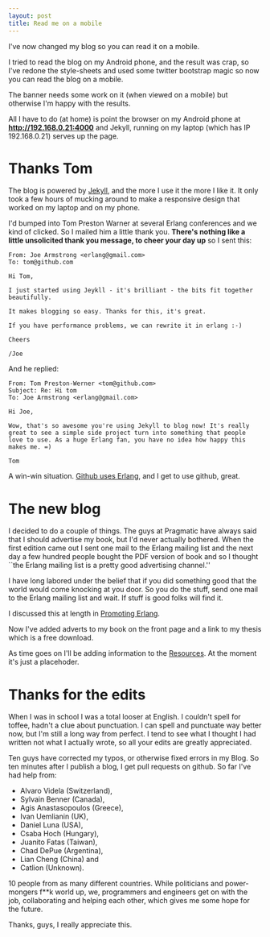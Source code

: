 ```yaml
---
layout: post
title: Read me on a mobile
---
```


I've now changed my blog so you can read it on a mobile.

I tried to read the blog on my Android phone, and the result was crap,
so I've redone the style-sheets and used some twitter bootstrap magic
so now you can read the blog on a mobile.

The banner needs some work on it (when viewed on a mobile) but
otherwise I'm happy with the results.

All I have to do (at home) is point the browser on my Android phone at
<b>http://192.168.0.21:4000</b> and Jekyll, running on my
laptop (which has IP 192.168.0.21) serves up the page.

Thanks Tom
=========

The blog is powered by
[Jekyll](https://github.com/mojombo/jekyll),
and the more I use it the more I like
it. It only took a few hours of mucking around to make a responsive
design that worked on my laptop and on my phone.

I'd bumped into Tom Preston Warner at several Erlang conferences and
we kind of clicked. So I mailed him a little thank you. __There's
nothing like a little unsolicited thank you message, to cheer your day
up__ so I sent this:
 
    From: Joe Armstrong <erlang@gmail.com>
    To: tom@github.com

    Hi Tom,

    I just started using Jeykll - it's brilliant - the bits fit together
    beautifully.

    It makes blogging so easy. Thanks for this, it's great.

    If you have performance problems, we can rewrite it in erlang :-)

    Cheers

    /Joe
  
And he replied:

    From: Tom Preston-Werner <tom@github.com>
    Subject: Re: Hi tom
    To: Joe Armstrong <erlang@gmail.com>

    Hi Joe,

    Wow, that's so awesome you're using Jekyll to blog now! It's really
    great to see a simple side project turn into something that people
    love to use. As a huge Erlang fan, you have no idea how happy this
    makes me. =)

    Tom

A win-win situation. [Github uses Erlang](http://www.infoq.com/interviews/erlang-and-github), and I get to use github,
great.	  

The new blog
============

I decided to do a couple of things. The guys at Pragmatic have always
said that I should advertise my book, but I'd never actually
bothered. When the first edition came out I sent one mail to the
Erlang mailing list and the next day a few hundred people bought the
PDF version of book and so I thought ``the Erlang mailing list is a
pretty good advertising channel.''

I have long labored under the belief that if you did something good
that the world would come knocking at you door. So you do the stuff,
send one mail to the Erlang mailing list and wait. If stuff is good
folks will find it.

I discussed this at length in 
[Promoting Erlang](http://joearms.github.io/2013/03/27/promoting-erlang.html).

Now I've added adverts to my book on the front page and a link to my
thesis which is a free download.

As time goes on I'll be adding information to the
[Resources](http://joearms.github.io/resources.html). At the moment
it's just a placehoder.

Thanks for the edits
===================

When I was in school I was a total looser at English. I couldn't spell
for toffee, hadn't a clue about punctuation. I can spell and punctuate
way better now, but I'm still a long way from perfect. I tend to see
what I thought I had written not what I actually wrote, so all your
edits are greatly appreciated.

Ten guys have corrected my typos, or otherwise fixed errors in my
Blog. So ten minutes after I publish a blog, I get pull requests on
github. So far I've had help from:

* Alvaro Videla (Switzerland), 
* Sylvain Benner (Canada),
* Agis Anastasopoulos (Greece), 
* Ivan Uemlianin (UK),
* Daniel Luna (USA),
* Csaba Hoch (Hungary), 
* Juanito Fatas (Taiwan), 
* Chad DePue (Argentina),
* Lian Cheng (China) and 
* Catlion (Unknown). 

10 people from as many different countries. While politicians and
power-mongers f\*\*k world up, we, programmers and engineers
get on with the job, collaborating and helping each other, which gives
me some hope for the future.

Thanks, guys, I really appreciate this.

 

